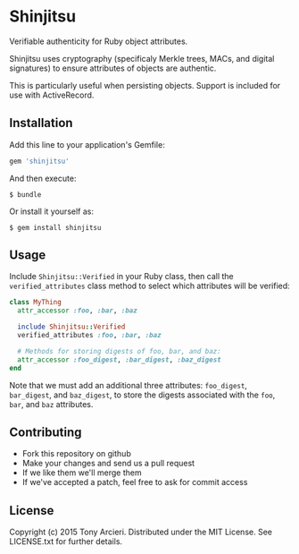 # Shinjitsu

Verifiable authenticity for Ruby object attributes.

Shinjitsu uses cryptography (specificaly Merkle trees, MACs, and digital
signatures) to ensure attributes of objects are authentic.

This is particularly useful when persisting objects. Support is included
for use with ActiveRecord.

## Installation

Add this line to your application's Gemfile:

```ruby
gem 'shinjitsu'
```

And then execute:

    $ bundle

Or install it yourself as:

    $ gem install shinjitsu

## Usage

Include `Shinjitsu::Verified` in your Ruby class, then call the
`verified_attributes` class method to select which attributes will be
verified:

```ruby
class MyThing
  attr_accessor :foo, :bar, :baz

  include Shinjitsu::Verified
  verified_attributes :foo, :bar, :baz

  # Methods for storing digests of foo, bar, and baz:
  attr_accessor :foo_digest, :bar_digest, :baz_digest
end
```

Note that we must add an additional three attributes:
`foo_digest`, `bar_digest`, and `baz_digest`, to store the digests associated
with the `foo`, `bar`, and `baz` attributes.

## Contributing

* Fork this repository on github
* Make your changes and send us a pull request
* If we like them we'll merge them
* If we've accepted a patch, feel free to ask for commit access

## License

Copyright (c) 2015 Tony Arcieri. Distributed under the MIT License. See
LICENSE.txt for further details.
